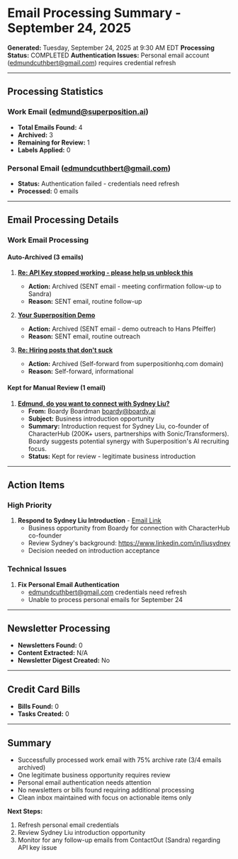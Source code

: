 # Email Processing Summary - September 24, 2025

**Generated:** Tuesday, September 24, 2025 at 9:30 AM EDT
**Processing Status:** COMPLETED
**Authentication Issues:** Personal email account (edmundcuthbert@gmail.com) requires credential refresh

---

## Processing Statistics

### Work Email (edmund@superposition.ai)
- **Total Emails Found:** 4
- **Archived:** 3
- **Remaining for Review:** 1
- **Labels Applied:** 0

### Personal Email (edmundcuthbert@gmail.com)
- **Status:** Authentication failed - credentials need refresh
- **Processed:** 0 emails

---

## Email Processing Details

### Work Email Processing

#### Auto-Archived (3 emails)
1. **[Re: API Key stopped working - please help us unblock this](https://mail.google.com/mail/u/0/#inbox/1997bcfb83a02b66)**
   - **Action:** Archived (SENT email - meeting confirmation follow-up to Sandra)
   - **Reason:** SENT email, routine follow-up

2. **[Your Superposition Demo](https://mail.google.com/mail/u/0/#inbox/1997af4b1136ebc0)**
   - **Action:** Archived (SENT email - demo outreach to Hans Pfeiffer)
   - **Reason:** SENT email, routine outreach

3. **[Re: Hiring posts that don't suck](https://mail.google.com/mail/u/0/#inbox/1997a1e6495bd071)**
   - **Action:** Archived (Self-forward from superpositionhq.com domain)
   - **Reason:** Self-forward, informational

#### Kept for Manual Review (1 email)
1. **[Edmund, do you want to connect with Sydney Liu?](https://mail.google.com/mail/u/0/#inbox/1997a666f0a5bd90)**
   - **From:** Boardy Boardman <boardy@boardy.ai>
   - **Subject:** Business introduction opportunity
   - **Summary:** Introduction request for Sydney Liu, co-founder of CharacterHub (200K+ users, partnerships with Sonic/Transformers). Boardy suggests potential synergy with Superposition's AI recruiting focus.
   - **Status:** Kept for review - legitimate business introduction

---

## Action Items

### High Priority
1. **Respond to Sydney Liu Introduction** - [Email Link](https://mail.google.com/mail/u/0/#inbox/1997a666f0a5bd90)
   - Business opportunity from Boardy for connection with CharacterHub co-founder
   - Review Sydney's background: https://www.linkedin.com/in/liusydney
   - Decision needed on introduction acceptance

### Technical Issues
1. **Fix Personal Email Authentication**
   - edmundcuthbert@gmail.com credentials need refresh
   - Unable to process personal emails for September 24

---

## Newsletter Processing
- **Newsletters Found:** 0
- **Content Extracted:** N/A
- **Newsletter Digest Created:** No

---

## Credit Card Bills
- **Bills Found:** 0
- **Tasks Created:** 0

---

## Summary
- Successfully processed work email with 75% archive rate (3/4 emails archived)
- One legitimate business opportunity requires review
- Personal email authentication needs attention
- No newsletters or bills found requiring additional processing
- Clean inbox maintained with focus on actionable items only

**Next Steps:**
1. Refresh personal email credentials
2. Review Sydney Liu introduction opportunity
3. Monitor for any follow-up emails from ContactOut (Sandra) regarding API key issue
